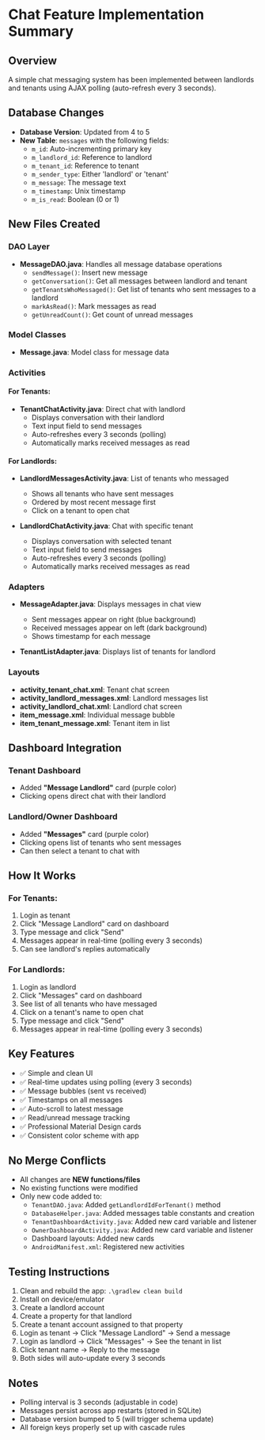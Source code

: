 # Chat Feature Implementation Summary

## Overview
A simple chat messaging system has been implemented between landlords and tenants using AJAX polling (auto-refresh every 3 seconds).

## Database Changes
- **Database Version**: Updated from 4 to 5
- **New Table**: `messages` with the following fields:
  - `m_id`: Auto-incrementing primary key
  - `m_landlord_id`: Reference to landlord
  - `m_tenant_id`: Reference to tenant
  - `m_sender_type`: Either 'landlord' or 'tenant'
  - `m_message`: The message text
  - `m_timestamp`: Unix timestamp
  - `m_is_read`: Boolean (0 or 1)

## New Files Created

### DAO Layer
- **MessageDAO.java**: Handles all message database operations
  - `sendMessage()`: Insert new message
  - `getConversation()`: Get all messages between landlord and tenant
  - `getTenantsWhoMessaged()`: Get list of tenants who sent messages to a landlord
  - `markAsRead()`: Mark messages as read
  - `getUnreadCount()`: Get count of unread messages

### Model Classes
- **Message.java**: Model class for message data

### Activities

#### For Tenants:
- **TenantChatActivity.java**: Direct chat with landlord
  - Displays conversation with their landlord
  - Text input field to send messages
  - Auto-refreshes every 3 seconds (polling)
  - Automatically marks received messages as read

#### For Landlords:
- **LandlordMessagesActivity.java**: List of tenants who messaged
  - Shows all tenants who have sent messages
  - Ordered by most recent message first
  - Click on a tenant to open chat

- **LandlordChatActivity.java**: Chat with specific tenant
  - Displays conversation with selected tenant
  - Text input field to send messages
  - Auto-refreshes every 3 seconds (polling)
  - Automatically marks received messages as read

### Adapters
- **MessageAdapter.java**: Displays messages in chat view
  - Sent messages appear on right (blue background)
  - Received messages appear on left (dark background)
  - Shows timestamp for each message

- **TenantListAdapter.java**: Displays list of tenants for landlord

### Layouts
- **activity_tenant_chat.xml**: Tenant chat screen
- **activity_landlord_messages.xml**: Landlord messages list
- **activity_landlord_chat.xml**: Landlord chat screen
- **item_message.xml**: Individual message bubble
- **item_tenant_message.xml**: Tenant item in list

## Dashboard Integration

### Tenant Dashboard
- Added **"Message Landlord"** card (purple color)
- Clicking opens direct chat with their landlord

### Landlord/Owner Dashboard
- Added **"Messages"** card (purple color)
- Clicking opens list of tenants who sent messages
- Can then select a tenant to chat with

## How It Works

### For Tenants:
1. Login as tenant
2. Click "Message Landlord" card on dashboard
3. Type message and click "Send"
4. Messages appear in real-time (polling every 3 seconds)
5. Can see landlord's replies automatically

### For Landlords:
1. Login as landlord
2. Click "Messages" card on dashboard
3. See list of all tenants who have messaged
4. Click on a tenant's name to open chat
5. Type message and click "Send"
6. Messages appear in real-time (polling every 3 seconds)

## Key Features
- ✅ Simple and clean UI
- ✅ Real-time updates using polling (every 3 seconds)
- ✅ Message bubbles (sent vs received)
- ✅ Timestamps on all messages
- ✅ Auto-scroll to latest message
- ✅ Read/unread message tracking
- ✅ Professional Material Design cards
- ✅ Consistent color scheme with app

## No Merge Conflicts
- All changes are **NEW functions/files**
- No existing functions were modified
- Only new code added to:
  - `TenantDAO.java`: Added `getLandlordIdForTenant()` method
  - `DatabaseHelper.java`: Added messages table constants and creation
  - `TenantDashboardActivity.java`: Added new card variable and listener
  - `OwnerDashboardActivity.java`: Added new card variable and listener
  - Dashboard layouts: Added new cards
  - `AndroidManifest.xml`: Registered new activities

## Testing Instructions
1. Clean and rebuild the app: `.\gradlew clean build`
2. Install on device/emulator
3. Create a landlord account
4. Create a property for that landlord
5. Create a tenant account assigned to that property
6. Login as tenant → Click "Message Landlord" → Send a message
7. Login as landlord → Click "Messages" → See the tenant in list
8. Click tenant name → Reply to the message
9. Both sides will auto-update every 3 seconds

## Notes
- Polling interval is 3 seconds (adjustable in code)
- Messages persist across app restarts (stored in SQLite)
- Database version bumped to 5 (will trigger schema update)
- All foreign keys properly set up with cascade rules

